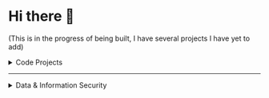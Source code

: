 # Hi there 👋
(This is in the progress of being built, I have several projects I have yet to add)

<details><summary> Code Projects</summary>

<!---PROJECT 1 -->
## [Project 1: Android Scheduling Application.](https://github.com/LiamWRyan/w21goldwasser) 

### Scheduling Application: Team Goldwasser (Winter 2021) 
  #### An Android application for a food court business that will allow the manager to build and view an employee schedules and deliver that schedule to said        employees. Github does not allow you to change the visibility of a fork, as such, here is a link to a video of the application https://www.youtube.com/watch?v=CfYn4Q1W5PI.
  
  
<!---PROJECT 1.5 -->

## [Project 1.5: Custom Mail Transfer Protocol](https://github.com/LiamWRyan/Simple-Mail-Transfer-Server-Client)

### Simple Mail Transfer Protocol Client & Server (Fall 2020)
  #### A python application which handles all the logic for a SMTP client and server. Here is a video outling the functionality of this application https://www.youtube.com/watch?v=U5VPWlOsfaw.

<!---PROJECT 2 -->          
## [Project 2: Property Assessment GUI.](https://github.com/LiamWRyan/PropertyAssessmentGUI) 

### Edmonton Property Assessment GUI (Fall 2021)
  #### a Java based GUI that supports the various querying of property assessments in Edmonton using Edmontons Open Data Portal API.

![](https://github.com/LiamWRyan/PropertyAssessmentGUI/blob/main/Images/Read%20Data.jpg)

<!---PROJECT 3 -->
## [Project 3: Dash & Plotly Information Visualization Web Application](https://github.com/LiamWRyan/StubEnhancer) 

### Stubenhancer (Fall 2022)
  #### The objective of our application is to help our target audience make informed education and career decisions. We do this through interactive visualizations that abstracts the relevant data in meaningful ways. Further, we offer our users access to predictive models that compliment our data. You can visit this site publicly at https://stubenhancer.ca/.
  
---  
More projects will be added in the near future...

  </details>

---

  <details><summary>Data & Information Security</summary>
  
  <!--- Cryptography Section -->
  <details><summary>Cryptography</summary>
    
  <!--- hashlength extension pdf -->
  ## [Hash Length Extension Lab](https://github.com/LiamWRyan/MD5-Hash-Length-Extension-SEED-LAB/blob/main/Hash%20Length%20Extension%20Attack%20Lab.pdf)
When a client and a server want to communicate over the internet there is the risk of a Man in the Middle Attack (MITM). Thus, it is important that the server be proactive and validate the integrity of the request it receives from the client. The standard way to do this is by using a MAC and tagging that onto the end of   the request. MACs are generated from a secret key and the message, an insecure way to do this is to concatenate the key with the message and calculate the one-way   hash from that. This method allows an attacker to modify the message without knowing the secret key.
  <!--- hashlength extension pdf -->
    
  <!--- MD5 collision pdf -->
  ## [MD5 Collision Lab](https://github.com/LiamWRyan/MD5-Collision-Attack-Seed-Lab/blob/main/MD5%20Collision%20Writeup.pdf)
The objective of this lab is to gain insight into the importance of the collision-resistance property of a hash. For a one-way hash function to be considered   secure there are several properties it must satisfy. The first is the one-way property; consider hash(M) = h. Given h it must be infeasible to find the input M.     The second one and the focus of this lab is the collision-resistance property. It must be computationally infeasible (cost more to do than the information is       worth) to find the hash of two different inputs equal. A collision occurs when this property is violated. i.e., Hash(M1) == Hash(M2). In this Lab we will take       advantage of this collision property (or lack thereof) to create two distinct programs that produce the same MD5 checksum (hash). 
  <!--- MD5 collision pdf -->

  
</details>
 
---
<details><summary>Pen Testing Vulnerable Machines</summary>
  
  ## [Enumerating the Corrosion 2 VulnHub Machine](https://github.com/LiamWRyan/Corrosion-2-Pen-Testing/blob/main/Security%20Threat%20and%20Risk%20Assesment.pdf)    
  Using various enumeration tools, we succesfully gain access to the the server and escalate our privilege to that of root. The following video outlines the           *successful* steps we took https://www.youtube.com/watch?v=vRGzyZh4btQ (apologies for audio quality at some points).
  
  </details>
  
---
 <!--- CYBER SECURITY COMPETITIONS START -->
<details><summary>Cyber Security Competitions</summary>
  
## [National Cyber League 2022 Individual Game (click for full report)](https://cyberskyline.com/report/1G0N5593TNNP)
  
<p float="center">
  <img src="https://github.com/LiamWRyan/image_src_repo/blob/main/2.jpg" width="450" />
</p>
  
## [National Cyber League 2022 Team Game (click for full report)](https://cyberskyline.com/report/K6GNP328YFGF)

<p float="center">
  <img src="https://github.com/LiamWRyan/image_src_repo/blob/main/NCL2022_team_1.jpg" width="450" />
</p>
